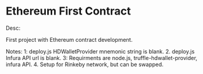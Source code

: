 # Ethereum First Contract

Desc:

First project with Ethereum contract development.

Notes:
1: deploy.js HDWalletProvider mnemonic string is blank.
2. deploy.js Infura API url is blank.
3: Requirments are node.js, truffle-hdwallet-provider, infura API.
4. Setup for Rinkeby network, but can be swapped.
